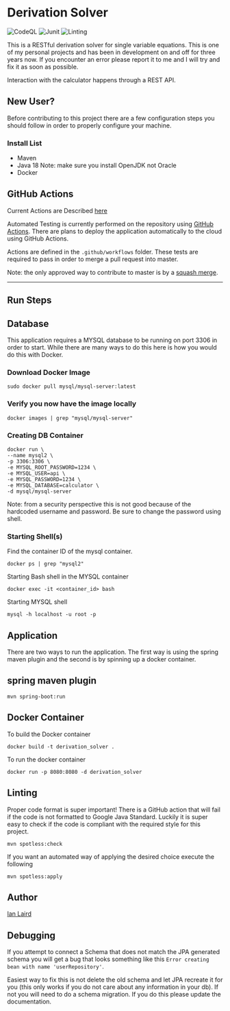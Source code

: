 # Derivation Solver

![CodeQL](https://github.com/i-laird/Derivation_Solver/actions/workflows/codeql.yml/badge.svg)
![Junit](https://github.com/i-laird/Derivation_Solver/actions/workflows/junit.yml/badge.svg)
![Linting](https://github.com/i-laird/Derivation_Solver/actions/workflows/linter.yml/badge.svg)

This is a RESTful derivation solver for single variable equations. This is one of my personal projects and has been in development on and off for three years now. If you encounter an error please report it to me and I will try and fix it as soon as possible.

Interaction with the calculator happens through a REST API.

## New User?

Before contributing to this project there are a few configuration steps you should follow in order to properly configure your machine.

### Install List
+ Maven
+ Java 18 Note: make sure you install OpenJDK not Oracle
+ Docker

## GitHub Actions
Current Actions are Described [here](actions.md)

Automated Testing is currently performed on the repository using [GitHub Actions](https://github.com/features/actions).
There are plans to deploy the application automatically to the cloud using GitHub Actions.

Actions are defined in the `.github/workflows` folder. These tests are required to pass in
order to merge a pull request into master.

Note: the only approved way to contribute to master is by a [squash merge](https://docs.github.com/en/pull-requests/collaborating-with-pull-requests/incorporating-changes-from-a-pull-request/about-pull-request-merges#squash-and-merge-your-commits).

------------------------------------------------------------------------

## Run Steps

## Database

This application requires a MYSQL database to be running on port 3306 in order to start. While there are many ways to
do this here is how you would do this with Docker.

### Download Docker Image
```shell
sudo docker pull mysql/mysql-server:latest
```

### Verify you now have the image locally
```shell
docker images | grep "mysql/mysql-server"
```

### Creating DB Container
```shell
docker run \
--name mysql2 \
-p 3306:3306 \
-e MYSQL_ROOT_PASSWORD=1234 \
-e MYSQL_USER=api \
-e MYSQL_PASSWORD=1234 \
-e MYSQL_DATABASE=calculator \
-d mysql/mysql-server
```
Note: from a security perspective this is not good because of the
hardcoded username and password. Be sure to change the password using shell.

### Starting Shell(s)
Find the container ID of the mysql container.
```shell
docker ps | grep "mysql2"
```

Starting Bash shell in the MYSQL container
```shell
docker exec -it <container_id> bash
```

Starting MYSQL shell
```shell
mysql -h localhost -u root -p
```

## Application
There are two ways to run the application. The first way is using the spring maven plugin and the second is by spinning up a docker container.

## spring maven plugin
```shell
mvn spring-boot:run
```

## Docker Container
To build the Docker container
```shell
docker build -t derivation_solver .
```

To run the docker container
```shell
docker run -p 8080:8080 -d derivation_solver
```

## Linting
Proper code format is super important! There is a GitHub action that will fail if the code is not formatted to Google
Java Standard. Luckily it is super easy to check if the code is compliant with the required style for this project.
```shell
mvn spotless:check
```

If you want an automated way of applying the desired choice execute the following
```shell
mvn spotless:apply
```

## Author
[Ian Laird](https://www.linkedin.com/in/ian-laird-b9846198/)

## Debugging
If you attempt to connect a Schema that does not match the JPA generated schema you will get a bug that looks something like this `Error creating bean with name 'userRepository'`.

Easiest way to fix this is not delete the old schema and let JPA recreate it for you (this only works if you do not care about any information in your db).
If not you will need to do a schema migration. If you do this please update the documentation.
